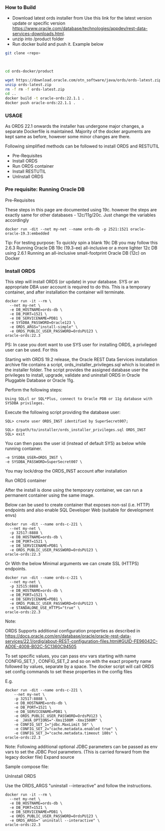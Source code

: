 


### How to Build

* Download latest ords installer from  Use this link for the latest version update or specific version https://www.oracle.com/database/technologies/appdev/rest-data-services-downloads.html.
* unzip into /product folder
* Run docker build and push it. Example below

``` bash
git clone <repo>
 

 
cd ords-docker/product

wget https://download.oracle.com/otn_software/java/ords/ords-latest.zip
unzip ords-latest.zip
rm -f rm -f ords-latest.zip
cd ..
docker build -t oracle-ords:22.1.1 .
docker push oracle-ords:22.1.1 .
```




### USAGE

As ORDS 22.1 onwards the installer has undergone major changes, a separate Dockerfile is maintained. Majority of the docker arguments are kept same as before, however some minor changes are there.


Following simplified methods can be followed to install ORDS and RESTUTIL

* Pre-Requisites
* Install ORDS
* Run ORDS container
* Install RESTUTIL
* UnInstall ORDS


### Pre requisite:  Running Oracle DB

Pre-Requisites

These steps in this page are documented using 19c. however the steps are exactly same for other databases - 12c/11g/20c. Just change the variables accordingly

```
docker run -dit --net my-net --name ords-db -p 2521:1521 oracle-oracle-19.3:embedded
```

Tip: For testing purpose: To quickly spin a blank 19c DB you may follow this 2.6.3 Running Oracle DB 19c (19.3-ee) all-inclusive  or a more lighter 12c DB using  2.6.1 Running an all-inclusive small-footprint Oracle DB (12c) on Docker 


### Install ORDS

This step will install ORDS (or update) in your database. SYS or an appropriate DBA user account is required to do this. This is a temporary container, and after installation the container will terminate.

```
docker run -it --rm \
  --net my-net \
  -e DB_HOSTNAME=ords-db \
  -e DB_PORT=1521 \
  -e DB_SERVICENAME=PDB1 \
  -e SYSDBA_PASSWORD=Oracle123 \
  -e ORDS_ARGS="install-simple" \
  -e ORDS_PUBLIC_USER_PASSWORD=OrdsPU123 \
oracle-ords:22.3
```

PS: In case you dont want to use SYS user for installing ORDS, a privileged user can be used. For this


Starting with ORDS 19.2 release, the Oracle REST Data Services installation archive file contains a script, ords_installer_privileges.sql which is located in the installer folder. The script provides the assigned database user the privileges to install, upgrade, validate and uninstall ORDS in Oracle Pluggable Database or Oracle 11g.

Perform the following steps:

    Using SQLcl or SQL*Plus, connect to Oracle PDB or 11g database with SYSDBA privileges.

Execute the following script providing the database user:
```
SQL> create user ORDS_INST identified by SuperSecret007;

SQL> @/path/to/installer/ords_installer_privileges.sql ORDS_INST
SQL> exit
```

You can then pass the user id (instead of default SYS) as below while running container.
```
-e SYSDBA_USER=ORDS_INST \
-e SYSDBA_PASSWORD=SuperSecret007 \
```

You may lock/drop the ORDS_INST account after installation

Run ORDS container


After the install is done using the temporary container, we can run a permanent container using the same image.

Below can be used to create container that exposes non-ssl (i.e. HTTP) endpoints and also enable SQL Developer Web (suitable for development envs)
```
docker run -dit --name ords-c-221 \
  --net my-net \
  -p 32517:8888 \
  -e DB_HOSTNAME=ords-db \
  -e DB_PORT=1521 \
  -e DB_SERVICENAME=PDB1 \
  -e ORDS_PUBLIC_USER_PASSWORD=OrdsPU123 \
oracle-ords:22.3
```

Or With the below Minimal arguments we can create SSL (HTTPS) endpoints.

```
docker run -dit --name ords-c-221 \
  --net my-net \
  -p 32515:8888 \
  -e DB_HOSTNAME=ords-db \
  -e DB_PORT=1521 \
  -e DB_SERVICENAME=PDB1 \
  -e ORDS_PUBLIC_USER_PASSWORD=OrdsPU123 \
  -e STANDALONE_USE_HTTPS="true" \
oracle-ords:22.3
```

Note:

ORDS Supports additional configuration properties as described in https://docs.oracle.com/en/database/oracle/oracle-rest-data-services/22.1/ordig/about-REST-configuration-files.html#GUID-FE96042C-AD0E-4008-B02C-5C1360C94505

To set specific values, you can pass env vars starting with name CONFIG_SET_1 , CONFIG_SET_2 and so on with the exact property name followed by values, separate by a space. The docker script will call ORDS set config commands to set these properties in the config files

E.g.
```
docker run -dit --name ords-c-221 \
    --net my-net \
    -p 32517:8888 \
    -e DB_HOSTNAME=ords-db \
    -e DB_PORT=1521 \
    -e DB_SERVICENAME=PDB1 \
    -e ORDS_PUBLIC_USER_PASSWORD=OrdsPU123 \
    -e _JAVA_OPTIONS="-Xms1500M -Xmx1500M" \
    -e CONFIG_SET_1="jdbc.MaxLimit 50" \
    -e CONFIG_SET_2="cache.metadata.enabled true" \
    -e CONFIG_SET_3="cache.metadata.timeout 180s" \
oracle-ords:22.3
```


Note: Following additional optional JDBC parameters can be passed as env vars to set the JDBC Pool parameters. (This is carried forward from the legacy docker file)
 Expand source

Sample compose file:



UnInstall ORDS

Use the ORDS_ARGS "uninstall --interactive" and follow the instructions.

```
docker run -it --rm \
  --net my-net \
  -e DB_HOSTNAME=ords-db \
  -e DB_PORT=1521 \
  -e DB_SERVICENAME=PDB1 \
  -e ORDS_PUBLIC_USER_PASSWORD=OrdsPU123 \
  -e ORDS_ARGS=" uninstall --interactive" \
oracle-ords:22.3

```

